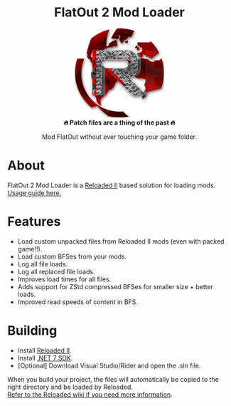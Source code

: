 <div align="center">
	<h1>FlatOut 2 Mod Loader</h1>
	<img src="./images/icon.png" Width="200" /><br/>
	<strong>🔥 Patch files are a thing of the past 🔥</strong>
    <p>Mod FlatOut without ever touching your game folder.</p>
</div>

# About

FlatOut 2 Mod Loader is a [Reloaded II](https://reloaded-project.github.io/Reloaded-II/) based solution for loading mods.  
[Usage guide here.](./usage.md)  

# Features

- Load custom unpacked files from Reloaded II mods (even with packed game!!).  
- Load custom BFSes from your mods.  
- Log all file loads.  
- Log all replaced file loads.  
- Improves load times for all files.  
- Adds support for ZStd compressed BFSes for smaller size + better loads.  
- Improved read speeds of content in BFS.  

# Building

- Install [Reloaded II](https://github.com/Reloaded-Project/Reloaded-II/releases/latest).  
- Install [.NET 7 SDK](https://dotnet.microsoft.com/en-us/download/dotnet/7.0).  
- [Optional] Download Visual Studio/Rider and open the .sln file.  

When you build your project, the files will automatically be copied to the right directory and be loaded by Reloaded.  
[Refer to the Reloaded wiki if you need more information](https://reloaded-project.github.io/Reloaded-II/DevelopmentEnvironmentSetup/).  